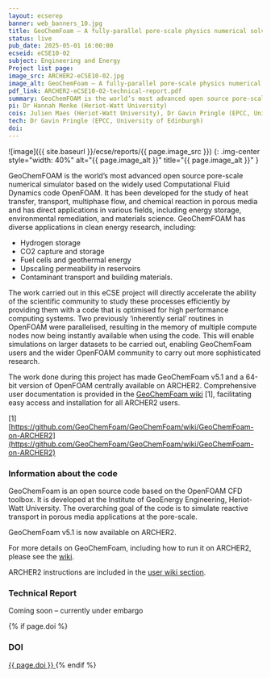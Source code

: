 ```yaml
---
layout: ecserep
banner: web_banners_10.jpg
title: GeoChemFoam – A fully-parallel pore-scale physics numerical solver package for the energy transition 
status: live
pub_date: 2025-05-01 16:00:00
ecseid: eCSE10-02
subject: Engineering and Energy
Project list page:
image_src: ARCHER2-eCSE10-02.jpg
image_alt: GeoChemFoam – A fully-parallel pore-scale physics numerical solver package for the energy transition  
pdf_link: ARCHER2-eCSE10-02-technical-report.pdf
summary: GeoChemFOAM is the world’s most advanced open source pore-scale numerical simulator, and is based on the widely used Computational Fluid Dynamics code OpenFOAM. GeoChemFOAM is specifically designed for research into pore-scale processes which are vital to the energy sector’s transition from fossil fuels to our Net Zero future. Applications of the code include the design and optimisation of carbon capture and storage, geothermal energy systems, hydrogen fuel cells, building materials, and nuclear waste disposal. The eCSE project carried out work on two parts of the OpenFOAM code, adapting them so that they can now make use of the memory of multiple compute nodes simultaneously. This enables researchers to carry out more complex simulations using larger datasets, allowing more sophisticated research to be carried out not only by GeoChemFOAM users, but by the entire OpenFOAM user community, estimated to number around 10,000 users worldwide.
pi: Dr Hannah Menke (Heriot-Watt University)
cois: Julien Maes (Heriot-Watt University), Dr Gavin Pringle (EPCC, University of Edinburgh) 
tech: Dr Gavin Pringle (EPCC, University of Edinburgh)
doi: 
---
```




![image]({{ site.baseurl }}/ecse/reports/{{ page.image_src }})
{: .img-center style="width: 40%" alt="{{ page.image_alt }}" title="{{ page.image_alt }}" }

 
GeoChemFOAM is the world’s most advanced open source pore-scale numerical simulator based on the widely used Computational Fluid Dynamics code OpenFOAM. It has been developed for the study of heat transfer, transport, multiphase flow, and chemical reaction in porous media and has direct applications in various fields, including energy storage, environmental remediation, and materials science. GeoChemFOAM has diverse applications in clean energy research, including:

- Hydrogen storage
- CO2 capture and storage
- Fuel cells and geothermal energy
- Upscaling permeability in reservoirs
- Contaminant transport and building materials.

The work carried out in this eCSE project will directly accelerate the ability of the scientific community to study these processes efficiently by providing them with a code that is optimised for high performance computing systems. Two previously ‘inherently serial’ routines in OpenFOAM were parallelised, resulting in the memory of multiple compute nodes now being instantly available when using the code. This will enable simulations on larger datasets to be carried out, enabling GeoChemFoam users and the wider OpenFOAM community to carry out more sophisticated research.

The work done during this project has made GeoChemFoam v5.1 and a 64-bit version of OpenFOAM centrally available on ARCHER2. Comprehensive user documentation is provided in the [GeoChemFoam wiki](https://github.com/GeoChemFoam/GeoChemFoam/wiki/GeoChemFoam-on-ARCHER2) [1], facilitating easy access and installation for all ARCHER2 users. 

[1] [https://github.com/GeoChemFoam/GeoChemFoam/wiki/GeoChemFoam-on-ARCHER2](https://github.com/GeoChemFoam/GeoChemFoam/wiki/GeoChemFoam-on-ARCHER2)
 



### Information about the code

GeoChemFoam is an open source code based on the OpenFOAM CFD toolbox. It is developed at the Institute of GeoEnergy Engineering, Heriot-Watt University. The overarching goal of the code is to simulate reactive transport in porous media applications at the pore-scale.

GeoChemFoam v5.1 is now available on ARCHER2.

For more details on GeoChemFoam, including how to run it on ARCHER2, please see the [wiki]( https://github.com/GeoChemFoam). 

ARCHER2 instructions are included in the [user wiki section]( https://github.com/GeoChemFoam/GeoChemFoam/wiki/GeoChemFoam-on-ARCHER2). 



### Technical Report

Coming soon – currently under embargo

<!--

[Download as PDF]({{ site.baseurl }}/ecse/reports/{{ page.pdf_link }})

-->

{% if page.doi  %}
### DOI
  <a href="https://doi.org/{{ page.doi }}">
     {{ page.doi }}
  </a>
{% endif %}
